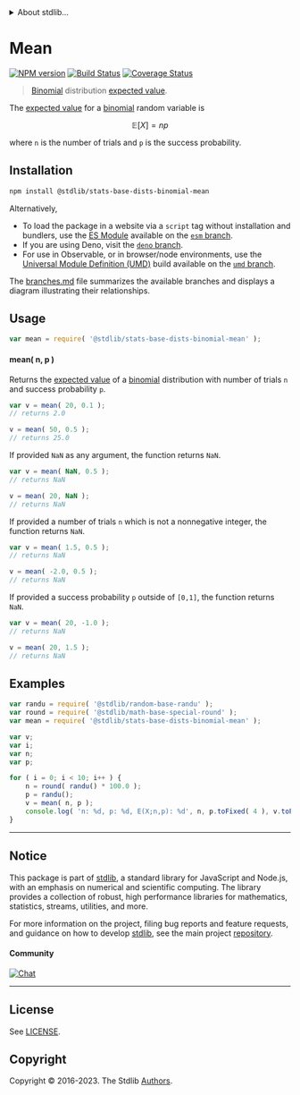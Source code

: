 <!--

@license Apache-2.0

Copyright (c) 2018 The Stdlib Authors.

Licensed under the Apache License, Version 2.0 (the "License");
you may not use this file except in compliance with the License.
You may obtain a copy of the License at

   http://www.apache.org/licenses/LICENSE-2.0

Unless required by applicable law or agreed to in writing, software
distributed under the License is distributed on an "AS IS" BASIS,
WITHOUT WARRANTIES OR CONDITIONS OF ANY KIND, either express or implied.
See the License for the specific language governing permissions and
limitations under the License.

-->


<details>
  <summary>
    About stdlib...
  </summary>
  <p>We believe in a future in which the web is a preferred environment for numerical computation. To help realize this future, we've built stdlib. stdlib is a standard library, with an emphasis on numerical and scientific computation, written in JavaScript (and C) for execution in browsers and in Node.js.</p>
  <p>The library is fully decomposable, being architected in such a way that you can swap out and mix and match APIs and functionality to cater to your exact preferences and use cases.</p>
  <p>When you use stdlib, you can be absolutely certain that you are using the most thorough, rigorous, well-written, studied, documented, tested, measured, and high-quality code out there.</p>
  <p>To join us in bringing numerical computing to the web, get started by checking us out on <a href="https://github.com/stdlib-js/stdlib">GitHub</a>, and please consider <a href="https://opencollective.com/stdlib">financially supporting stdlib</a>. We greatly appreciate your continued support!</p>
</details>

# Mean

[![NPM version][npm-image]][npm-url] [![Build Status][test-image]][test-url] [![Coverage Status][coverage-image]][coverage-url] <!-- [![dependencies][dependencies-image]][dependencies-url] -->

> [Binomial][binomial-distribution] distribution [expected value][expected-value].

<!-- Section to include introductory text. Make sure to keep an empty line after the intro `section` element and another before the `/section` close. -->

<section class="intro">

The [expected value][expected-value] for a [binomial][binomial-distribution] random variable is

<!-- <equation class="equation" label="eq:binomial_expectation" align="center" raw="\mathbb{E}\left[ X \right] = n p" alt="Expected value for a binomial distribution."> -->

```math
\mathbb{E}\left[ X \right] = n p
```

<!-- <div class="equation" align="center" data-raw-text="\mathbb{E}\left[ X \right] = n p" data-equation="eq:binomial_expectation">
    <img src="https://cdn.jsdelivr.net/gh/stdlib-js/stdlib@51534079fef45e990850102147e8945fb023d1d0/lib/node_modules/@stdlib/stats/base/dists/binomial/mean/docs/img/equation_binomial_expectation.svg" alt="Expected value for a binomial distribution.">
    <br>
</div> -->

<!-- </equation> -->

where `n` is the number of trials and `p` is the success probability.

</section>

<!-- /.intro -->

<!-- Package usage documentation. -->

<section class="installation">

## Installation

```bash
npm install @stdlib/stats-base-dists-binomial-mean
```

Alternatively,

-   To load the package in a website via a `script` tag without installation and bundlers, use the [ES Module][es-module] available on the [`esm` branch][esm-url].
-   If you are using Deno, visit the [`deno` branch][deno-url].
-   For use in Observable, or in browser/node environments, use the [Universal Module Definition (UMD)][umd] build available on the [`umd` branch][umd-url].

The [branches.md][branches-url] file summarizes the available branches and displays a diagram illustrating their relationships.

</section>

<section class="usage">

## Usage

```javascript
var mean = require( '@stdlib/stats-base-dists-binomial-mean' );
```

#### mean( n, p )

Returns the [expected value][expected-value] of a [binomial][binomial-distribution] distribution with number of trials `n` and success probability `p`.

```javascript
var v = mean( 20, 0.1 );
// returns 2.0

v = mean( 50, 0.5 );
// returns 25.0
```

If provided `NaN` as any argument, the function returns `NaN`.

```javascript
var v = mean( NaN, 0.5 );
// returns NaN

v = mean( 20, NaN );
// returns NaN
```

If provided a number of trials `n` which is not a nonnegative integer, the function returns `NaN`.

```javascript
var v = mean( 1.5, 0.5 );
// returns NaN

v = mean( -2.0, 0.5 );
// returns NaN
```

If provided a success probability `p` outside of `[0,1]`, the function returns `NaN`.

```javascript
var v = mean( 20, -1.0 );
// returns NaN

v = mean( 20, 1.5 );
// returns NaN
```

</section>

<!-- /.usage -->

<!-- Package usage notes. Make sure to keep an empty line after the `section` element and another before the `/section` close. -->

<section class="notes">

</section>

<!-- /.notes -->

<!-- Package usage examples. -->

<section class="examples">

## Examples

<!-- eslint no-undef: "error" -->

```javascript
var randu = require( '@stdlib/random-base-randu' );
var round = require( '@stdlib/math-base-special-round' );
var mean = require( '@stdlib/stats-base-dists-binomial-mean' );

var v;
var i;
var n;
var p;

for ( i = 0; i < 10; i++ ) {
    n = round( randu() * 100.0 );
    p = randu();
    v = mean( n, p );
    console.log( 'n: %d, p: %d, E(X;n,p): %d', n, p.toFixed( 4 ), v.toFixed( 4 ) );
}
```

</section>

<!-- /.examples -->

<!-- Section to include cited references. If references are included, add a horizontal rule *before* the section. Make sure to keep an empty line after the `section` element and another before the `/section` close. -->

<section class="references">

</section>

<!-- /.references -->

<!-- Section for related `stdlib` packages. Do not manually edit this section, as it is automatically populated. -->

<section class="related">

</section>

<!-- /.related -->

<!-- Section for all links. Make sure to keep an empty line after the `section` element and another before the `/section` close. -->


<section class="main-repo" >

* * *

## Notice

This package is part of [stdlib][stdlib], a standard library for JavaScript and Node.js, with an emphasis on numerical and scientific computing. The library provides a collection of robust, high performance libraries for mathematics, statistics, streams, utilities, and more.

For more information on the project, filing bug reports and feature requests, and guidance on how to develop [stdlib][stdlib], see the main project [repository][stdlib].

#### Community

[![Chat][chat-image]][chat-url]

---

## License

See [LICENSE][stdlib-license].


## Copyright

Copyright &copy; 2016-2023. The Stdlib [Authors][stdlib-authors].

</section>

<!-- /.stdlib -->

<!-- Section for all links. Make sure to keep an empty line after the `section` element and another before the `/section` close. -->

<section class="links">

[npm-image]: http://img.shields.io/npm/v/@stdlib/stats-base-dists-binomial-mean.svg
[npm-url]: https://npmjs.org/package/@stdlib/stats-base-dists-binomial-mean

[test-image]: https://github.com/stdlib-js/stats-base-dists-binomial-mean/actions/workflows/test.yml/badge.svg?branch=v0.1.0
[test-url]: https://github.com/stdlib-js/stats-base-dists-binomial-mean/actions/workflows/test.yml?query=branch:v0.1.0

[coverage-image]: https://img.shields.io/codecov/c/github/stdlib-js/stats-base-dists-binomial-mean/main.svg
[coverage-url]: https://codecov.io/github/stdlib-js/stats-base-dists-binomial-mean?branch=main

<!--

[dependencies-image]: https://img.shields.io/david/stdlib-js/stats-base-dists-binomial-mean.svg
[dependencies-url]: https://david-dm.org/stdlib-js/stats-base-dists-binomial-mean/main

-->

[chat-image]: https://img.shields.io/gitter/room/stdlib-js/stdlib.svg
[chat-url]: https://app.gitter.im/#/room/#stdlib-js_stdlib:gitter.im

[stdlib]: https://github.com/stdlib-js/stdlib

[stdlib-authors]: https://github.com/stdlib-js/stdlib/graphs/contributors

[umd]: https://github.com/umdjs/umd
[es-module]: https://developer.mozilla.org/en-US/docs/Web/JavaScript/Guide/Modules

[deno-url]: https://github.com/stdlib-js/stats-base-dists-binomial-mean/tree/deno
[umd-url]: https://github.com/stdlib-js/stats-base-dists-binomial-mean/tree/umd
[esm-url]: https://github.com/stdlib-js/stats-base-dists-binomial-mean/tree/esm
[branches-url]: https://github.com/stdlib-js/stats-base-dists-binomial-mean/blob/main/branches.md

[stdlib-license]: https://raw.githubusercontent.com/stdlib-js/stats-base-dists-binomial-mean/main/LICENSE

[binomial-distribution]: https://en.wikipedia.org/wiki/Binomial_distribution

[expected-value]: https://en.wikipedia.org/wiki/Expected_value

</section>

<!-- /.links -->
